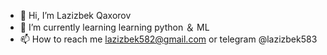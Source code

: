 - 👋 Hi, I’m Lazizbek Qaxorov
- 🌱 I’m currently learning learning python ＆ ML
- 📫 How to reach me lazizbek582@gmail.com or telegram @lazizbek583

<!---
lazizbek582/lazizbek582 is a ✨ special ✨ repository because its `README.md` (this file) appears on your GitHub profile.
You can click the Preview link to take a look at your changes.
--->
